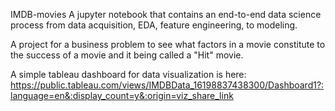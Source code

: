 IMDB-movies
A jupyter notebook that contains an end-to-end data science process from data acquisition, EDA, feature engineering, to modeling.

A project for a business problem to see what factors in a movie constitute to the success of a movie and it being called a "Hit" movie. 

A simple tableau dashboard for data visualization is here: https://public.tableau.com/views/IMDBData_16198837438300/Dashboard1?:language=en&:display_count=y&:origin=viz_share_link
